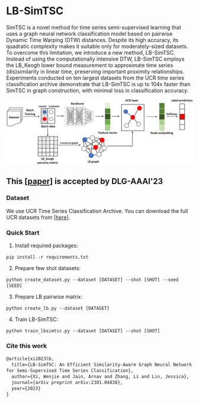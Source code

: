# LB-SimTSC
SimTSC is a novel method for time series semi-supervised learning that uses a graph neural network classification model based on pairwise Dynamic Time Warping (DTW) distances. Despite its high accuracy, its quadratic complexity makes it suitable only for moderately-sized datasets. To overcome this limitation, we introduce a new method, LB-SimTSC. Instead of using the computationally intensive DTW, LB-SimTSC employs the LB_Keogh lower bound measurement to approximate time series (dis)similarity in linear time, preserving important proximity relationships. Experiments conducted on ten largest datasets from the UCR time series classification archive demonstrate that LB-SimTSC is up to 104x faster than SimTSC in graph construction, with minimal loss in classification accuracy.

![Overall Architecture](overview.png)

## This [[paper]](https://arxiv.org/abs/2301.04838) is accepted by DLG-AAAI'23

### Dataset
We use UCR Time Series Classification Archive. You can download the full UCR datasets from [[here]](https://www.cs.ucr.edu/~eamonn/time_series_data_2018/).

### Quick Start 
1. Install required packages:
``` 
pip install -r requirements.txt
```
2. Prepare few shot datasets:
``` 
python create_dataset.py --dataset [DATASET] --shot [SHOT] --seed [SEED]
```
3. Prepare LB pairwise matrix:
``` 
python create_lb.py --dataset [DATASET]
```
4. Train LB-SimTSC:
```
python train_lbsimtsc.py --dataset [DATASET] --shot [SHOT]
```

### Cite this work
```
@article{xi2023lb,
  title={LB-SimTSC: An Efficient Similarity-Aware Graph Neural Network for Semi-Supervised Time Series Classification},
  author={Xi, Wenjie and Jain, Arnav and Zhang, Li and Lin, Jessica},
  journal={arXiv preprint arXiv:2301.04838},
  year={2023}
}
```
